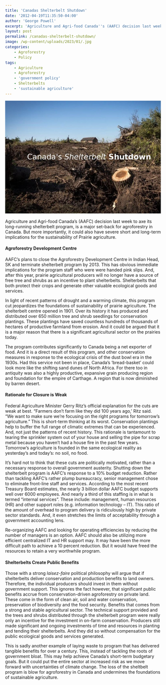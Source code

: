 ```yaml
---
title: 'Canadas Shelterbelt Shutdown'
date: '2012-04-19T11:35:50-04:00'
author: 'George Powell'
excerpt: 'Agriculture and Agri-food Canada''s (AAFC) decision last week to axe its long-running shelterbelt program, is not only a set-back for agroforestry in Canada, but could also have severe short and long-term implications for the sustainability of Prairie agriculture.'
layout: post
permalink: /canadas-shelterbelt-shutdown/
image: /wp-content/uploads/2023/01/.jpg
categories:
    - Agroforestry
    - Policy
tags:
    - Agriculture
    - Agroforestry
    - 'government policy'
    - Shelterbelts
    - 'sustainable agriculture'
---
```

![Shelterbelt Shutdow](/assets/images/CanadasShelterbeltShutdown-768x556.jpg)

Agriculture and Agri-food Canada’s (AAFC) decision last week to axe its long-running shelterbelt program, is a major set-back for agroforestry in Canada. But more importantly, it could also have severe short and long-term implications for the sustainability of Prairie agriculture.

#### Agroforestry Development Centre

AAFC’s plans to close the Agroforestry Development Centre in Indian Head, SK and terminate shelterbelt program by 2013. This has obvious immediate implications for the program staff who were were handed pink slips. And, after this year, prairie agricultural producers will no longer have a source of free tree and shrubs as an incentive to plant shelterbelts. Shelterbelts that both protect their crops and generate other valuable ecological goods and services.

In light of recent patterns of drought and a warming climate, this program cut jeopardizes the foundations of sustainability of prairie agriculture. The shelterbelt centre opened in 1901. Over its history it has produced and distributed over 650 million tree and shrub seedlings for conservation plantings. These plantings have saved countless hundreds of thousands of hectares of productive farmland from erosion. And it could be argued that it is a major reason that there is a significant agricultural sector on the prairies today.

The program contributes significantly to Canada being a net exporter of food. And it is a direct result of this program, and other conservation measures in response to the ecological crisis of the dust bowl era in the 1930s. Had this service not been in place, Canada’s ‘bread-basket’ could look more like the shifting sand dunes of North Africa. For there too in antiquity was also a highly productive, expansive grain producing region and foundation for the empire of Carthage. A region that is now diminished by barren desert.

#### Rationale for Closure is Weak

Federal Agriculture Minister Gerry Ritz’s official explanation for the cuts are weak at best. “Farmers don’t farm like they did 100 years ago,’ Ritz said. “We want to make sure we’re focusing on the right programs for tomorrow’s agriculture.” This is short-term thinking at its worst. Conservation plantings help to buffer the full range of climatic extremes that can be experienced. And, not just the patterns of recent history. This rationale is tantamount to tearing the sprinkler system out of your house and selling the pipe for scrap metal because you haven’t had a house fire in the past few years. Tomorrow’s agriculture is founded in the same ecological reality as yesterday’s and today’s: no soil, no food.

It’s hard not to think that these cuts are politically motivated, rather than a necessary response to overall government austerity. Shutting down the shelterbelt program is AAFC’s response to a 10% budget reduction. Rather than tackling AAFC’s rather plump bureaucracy, senior management chose to eliminate front-line staff and services. According to the most recent Treasury Board estimates, the nearly 3 billion dollar AAFC budget supports well over 6000 employees. And nearly a third of this staffing is in what is termed “internal services”. These include: management, human resources (HR) and other support roles (e.g. information technology – IT). This ratio of the amount of overhead to program delivery is ridiculously high by private sector standards. And, it even stretches the limits of acceptability through a government accounting lens.

Re-organizing AAFC and looking for operating efficiencies by reducing the number of managers is an option. AAFC should also be utilizing more efficient centralized IT and HR support may. It may have been the more difficult path to achieve a 10 percent reduction. But it would have freed the resources to retain a very worthwhile program.

#### Shelterbelts Create Public Benefits

Those with a strong *laisez-faire* political philosophy will argue that if shelterbelts deliver conservation and production benefits to land owners. Therefore, the individual producers should invest in them without government support. This ignores the fact however, that significant public benefits accrue from conservation-driven agroforestry on private land. These come in the form of clean air, soil and water conservation, preservation of biodiversity and the food security. Benefits that comes from a strong and stable agricultural sector. The technical support provided and the trees and shrubs distributed through the shelterbelt program were really only an incentive for the investment in on-farm conservation. Producers still made significant and ongoing investments of time and resources in planting and tending their shelterbelts. And they did so without compensation for the public ecological goods and services generated.

This is sadly another example of laying waste to program that has delivered tangible benefits for over a century. This, instead of tackling the roots of government bloat. This may help achieve Canada’s short-term budgetary goals. But it could put the entire sector at increased risk as we move forward with uncertainties of climate change. The loss of the sheltbelt program is blow for agroforestry in Canada and undermines the foundations of sustainable agriculture.
